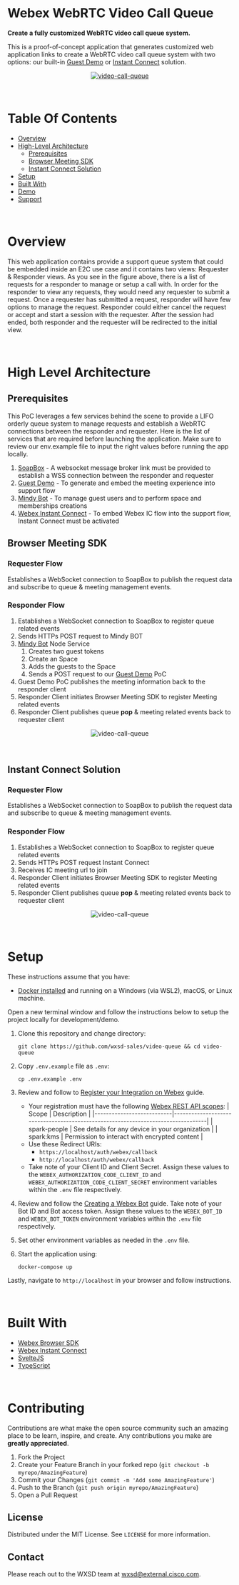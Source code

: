 # Webex WebRTC Video Call Queue

**Create a fully customized WebRTC video call queue system.**

This is a proof-of-concept application that generates customized web application links to create a WebRTC video call queue system with two options: our built-in [Guest Demo](https://github.com/wxsd-sales/wxsd-guest-demo) or [Instant Connect](https://instant.webex.com/) solution.

<p align="center">
   <a href="https://app.vidcast.io/share/d5289588-9810-4e4a-9ea5-b85b61816cc3" target="_blank">
       <img src="static/readme/videoQueue.gif" alt="video-call-queue"/>
    </a>
</p>

</br >

# Table Of Contents

- [Overview](#overview)
- [High-Level Architecture](#high-level-architecture)
  - [Prerequisites](#prerequisites)
  - [Browser Meeting SDK](#browser-meeting-sdk)
  - [Instant Connect Solution](#instnat-connect-solution)
- [Setup](#setup)
- [Built With](#built-with)
- [Demo](#demo)
- [Support](#support)

<br />

# Overview

This web application contains provide a support queue system that could be embedded inside an E2C use case and it contains two views: Requester & Responder views. As you see in the figure above, there is a list of requests for a responder to manage or setup a call with. In order for the responder to view any requests, they would need any requester to submit a request. Once a requester has submitted a request, responder will have few options to manage the request. Responder could either cancel the request or accept and start a session with the requester. After the session had ended, both responder and the requester will be redirected to the initial view.

<br />

# High Level Architecture

## Prerequisites

This PoC leverages a few services behind the scene to provide a LIFO orderly queue system to manage requests and establish a WebRTC connections between the responder and requester. Here is the list of services that are required before launching the application. Make sure to review our env.example file to input the right values before running the app locally.

<ol>
<li><a href="https://github.com/wxsd-sales/soapbox" target="_blank">SoapBox</a> - A websocket message broker link must be provided to establish a WSS connection between the responder and requester</li>
<li><a href="https://github.com/wxsd-sales/wxsd-guest-demo" target="_blank">Guest Demo</a> - To generate and embed the meeting experience into support flow</li>
<li><a href="https://github.com/wxsd-sales/mindy-bot-refactored" target="_blank">Mindy Bot</a> - To manage guest users and to perform space and memberships creations</li>
<li><a href="https://instant.webex.com/" target="_blank">Webex Instant Connect</a> - To embed Webex IC flow into the support flow, Instant Connect must be activated</li>
</ol>

## Browser Meeting SDK

### Requester Flow

Establishes a WebSocket connection to SoapBox to publish the request data and subscribe to queue & meeting management events.

### Responder Flow

<ol>
<li>Establishes a WebSocket connection to SoapBox to register queue related events</li>
<li>Sends HTTPs POST request to Mindy BOT</li>
<li><a href="https://github.com/wxsd-sales/mindy-bot-refactored" target="_blank" >Mindy Bot</a> Node Service
   <ol>
      <li> Creates two guest tokens</li>
      <li> Create an Space</li>
      <li> Adds the guests to the Space</li>
      <li> Sends a POST request to our <a href="https://github.com/wxsd-sales/wxsd-guest-demo" target="_blank" >Guest Demo</a> PoC</li>
   </ol>
</li>
<li> Guest Demo PoC publishes the meeting information back to the responder client</li>
<li> Responder Client initiates Browser Meeting SDK to register Meeting related events </li>
<li> Responder Client publishes queue <strong>pop</strong> & meeting related events back to requester client </li>
</li>
</ol>
<p align="center">
   <img src="static/readme/SDK.jpg" alt="video-call-queue"/>
</p>

<br />

## Instant Connect Solution

### Requester Flow

Establishes a WebSocket connection to SoapBox to publish the request data and subscribe to queue & meeting management events.

### Responder Flow

<ol>
<li> Establishes a WebSocket connection to SoapBox to register queue related events</li>
<li> Sends HTTPs POST request Instant Connect</li>
<li> Receives IC meeting url to join </li>
<li> Responder Client initiates Browser Meeting SDK to register Meeting related events </li>
<li> Responder Client publishes queue <strong>pop</strong> & meeting related events back to requester client </li>
</li>
</ol>
<p align="center">
   <img src="static/readme/IC.jpg" alt="video-call-queue"/>
</p>

<br />

# Setup

These instructions assume that you have:

- [Docker installed](https://docs.docker.com/engine/install/) and running on a Windows (via WSL2), macOS, or Linux machine.

Open a new terminal window and follow the instructions below to setup the project locally for development/demo.

1. Clone this repository and change directory:

   ```
   git clone https://github.com/wxsd-sales/video-queue && cd video-queue
   ```

2. Copy `.env.example` file as `.env`:

   ```
   cp .env.example .env
   ```

3. Review and follow to [Register your Integration on Webex](https://developer.webex.com/docs/integrations#registering-your-integration) guide.

   - Your registration must have the following [Webex REST API scopes](https://developer.webex.com/docs/integrations#scopes):
     | Scope | Description |
     |---------------------------|----------------------------------------------------------------------------------|
     | spark-people | See details for any device in your organization |
     | spark:kms | Permission to interact with encrypted content |
   - Use these Redirect URIs:
     - `https://localhost/auth/webex/callback`
     - `http://localhost/auth/webex/callback`
   - Take note of your Client ID and Client Secret. Assign these values to the `WEBEX_AUTHORIZATION_CODE_CLIENT_ID`
     and `WEBEX_AUTHORIZATION_CODE_CLIENT_SECRET` environment variables within the `.env` file respectively.

4. Review and follow the [Creating a Webex Bot](https://developer.webex.com/docs/bots#creating-a-webex-bot) guide.
   Take note of your Bot ID and Bot access token. Assign these values to the `WEBEX_BOT_ID` and
   `WEBEX_BOT_TOKEN` environment variables within the `.env` file respectively.

5. Set other environment variables as needed in the `.env` file.

6. Start the application using:
   ```
   docker-compose up
   ```

Lastly, navigate to `http://localhost` in your browser and follow instructions.

<br />

# Built With

- [Webex Browser SDK](https://github.com/webex/webex-js-sdk)
- [Webex Instant Connect](https://instant.webex.com/)
- [SvelteJS](https://reactjs.org)
- [TypeScript](https://www.typescriptlang.org/)

<br />

<!-- CONTRIBUTING -->

# Contributing

Contributions are what make the open source community such an amazing place to be learn, inspire, and create. Any contributions you make are **greatly appreciated**.

1. Fork the Project
2. Create your Feature Branch in your forked repo (`git checkout -b myrepo/AmazingFeature`)
3. Commit your Changes (`git commit -m 'Add some AmazingFeature'`)
4. Push to the Branch (`git push origin myrepo/AmazingFeature`)
5. Open a Pull Request

<!-- LICENSE -->

## License

Distributed under the MIT License. See `LICENSE` for more information.

<!-- CONTACT -->

## Contact

Please reach out to the WXSD team at [wxsd@external.cisco.com](mailto:wxsd@external.cisco.com?cc=ashessin@cisco.com&subject=Azure%20Group%20Sync).
